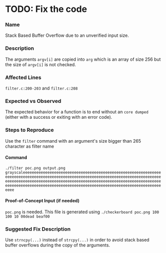 # TODO: Fix the code

### Name
Stack Based Buffer Overflow due to an unverified input size.

### Description
The arguments `argv[i]` are copied into `arg` which is an array of size 256 but the size of `argv[i]` is not checked.

### Affected Lines
`filter.c:200-203` and `filter.c:208`

### Expected vs Observed
The expected behavior for a function is to end without an `core dumped` (either with a success or exiting with an error code).

### Steps to Reproduce
Use the `filter` command with an argument's size bigger than 265 character as filter name

#### Command
`./filter poc.png output.png grayscaleeeeeeeeeeeeeeeeeeeeeeeeeeeeeeeeeeeeeeeeeeeeeeeeeeeeeeeeeeeeeeeeeeeeeeeeeeeeeeeeeeeeeeeeeeeeeeeeeeeeeeeeeeeeeeeeeeeeeeeeeeeeeeeeeeeeeeeeeeeeeeeeeeeeeeeeeeeeeeeeeeeeeeeeeeeeeeeeeeeeeeeeeeeeeeeeeeeeeeeeeeeeeeeeeeeeeeeeeeeeeeeeeeeeeeeeeeeeeeeeeeeeeeeeeeeeeeeeeeeeeeeeeeeeeeeeeeee`

#### Proof-of-Concept Input (if needed)
`poc.png` is needed. This file is generated using `./checkerboard poc.png 100 100 10 00dead beaf00`

### Suggested Fix Description
Use `strncpy(...)` instead of `strcpy(...)` in order to avoid stack based buffer overflows during the copy of the arguments.

